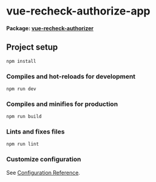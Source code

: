 # vue-recheck-authorize-app

#### Package: [vue-recheck-authorizer](https://github.com/ReCheck-io/vue-recheck-authorizer)

## Project setup
```
npm install
```

### Compiles and hot-reloads for development
```
npm run dev
```

### Compiles and minifies for production
```
npm run build
```

### Lints and fixes files
```
npm run lint
```

### Customize configuration
See [Configuration Reference](https://cli.vuejs.org/config/).
